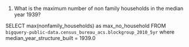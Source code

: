 
1.	What is the maximum number of non family households in the median year 1939?

SELECT max(nonfamily_households) as max_no_household FROM `bigquery-public-data.census_bureau_acs.blockgroup_2010_5yr` 
where median_year_structure_built = 1939.0

